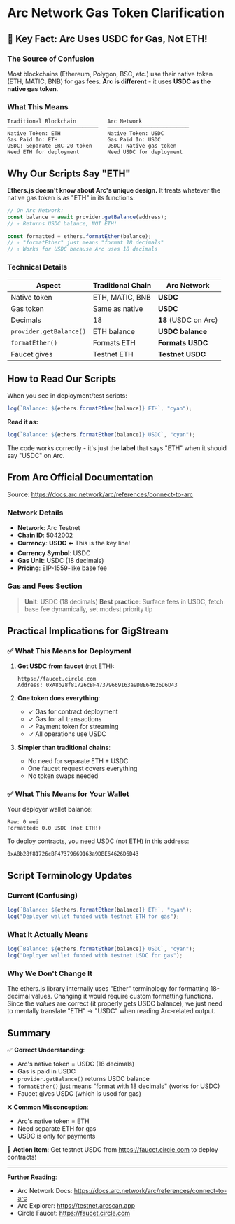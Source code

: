 # Arc Network Gas Token Clarification

## 🔑 Key Fact: Arc Uses USDC for Gas, Not ETH!

### The Source of Confusion

Most blockchains (Ethereum, Polygon, BSC, etc.) use their native token (ETH, MATIC, BNB) for gas fees. **Arc is different** - it uses **USDC as the native gas token**.

### What This Means

```
Traditional Blockchain          Arc Network
─────────────────────────────   ──────────────────────────
Native Token: ETH               Native Token: USDC
Gas Paid In: ETH                Gas Paid In: USDC
USDC: Separate ERC-20 token     USDC: Native gas token
Need ETH for deployment         Need USDC for deployment
```

## Why Our Scripts Say "ETH"

**Ethers.js doesn't know about Arc's unique design.** It treats whatever the native gas token is as "ETH" in its functions:

```javascript
// On Arc Network:
const balance = await provider.getBalance(address);  
// ↑ Returns USDC balance, NOT ETH!

const formatted = ethers.formatEther(balance);
// ↑ "formatEther" just means "format 18 decimals"
// ↑ Works for USDC because Arc uses 18 decimals
```

### Technical Details

| Aspect | Traditional Chain | Arc Network |
|--------|------------------|-------------|
| Native token | ETH, MATIC, BNB | **USDC** |
| Gas token | Same as native | **USDC** |
| Decimals | 18 | **18** (USDC on Arc) |
| `provider.getBalance()` | ETH balance | **USDC balance** |
| `formatEther()` | Formats ETH | **Formats USDC** |
| Faucet gives | Testnet ETH | **Testnet USDC** |

## How to Read Our Scripts

When you see in deployment/test scripts:

```javascript
log(`Balance: ${ethers.formatEther(balance)} ETH`, "cyan");
```

**Read it as:**
```javascript
log(`Balance: ${ethers.formatEther(balance)} USDC`, "cyan");
```

The code works correctly - it's just the **label** that says "ETH" when it should say "USDC" on Arc.

## From Arc Official Documentation

Source: https://docs.arc.network/arc/references/connect-to-arc

### Network Details
- **Network**: Arc Testnet
- **Chain ID**: 5042002
- **Currency**: **USDC** ⬅️ This is the key line!
- **Currency Symbol**: USDC
- **Gas Unit**: USDC (18 decimals)
- **Pricing**: EIP-1559-like base fee

### Gas and Fees Section
> **Unit**: USDC (18 decimals)
> **Best practice**: Surface fees in USDC, fetch base fee dynamically, set modest priority tip

## Practical Implications for GigStream

### ✅ What This Means for Deployment

1. **Get USDC from faucet** (not ETH):
   ```
   https://faucet.circle.com
   Address: 0xA8b28f81726cBF47379669163a9DBE64626D6D43
   ```

2. **One token does everything**:
   - ✓ Gas for contract deployment
   - ✓ Gas for all transactions
   - ✓ Payment token for streaming
   - ✓ All operations use USDC

3. **Simpler than traditional chains**:
   - No need for separate ETH + USDC
   - One faucet request covers everything
   - No token swaps needed

### ✅ What This Means for Your Wallet

Your deployer wallet balance:
```
Raw: 0 wei
Formatted: 0.0 USDC (not ETH!)
```

To deploy contracts, you need USDC (not ETH) in this address:
```
0xA8b28f81726cBF47379669163a9DBE64626D6D43
```

## Script Terminology Updates

### Current (Confusing)
```javascript
log(`Balance: ${ethers.formatEther(balance)} ETH`, "cyan");
log("Deployer wallet funded with testnet ETH for gas");
```

### What It Actually Means
```javascript
log(`Balance: ${ethers.formatEther(balance)} USDC`, "cyan");
log("Deployer wallet funded with testnet USDC for gas");
```

### Why We Don't Change It
The ethers.js library internally uses "Ether" terminology for formatting 18-decimal values. Changing it would require custom formatting functions. Since the *values* are correct (it properly gets USDC balance), we just need to mentally translate "ETH" → "USDC" when reading Arc-related output.

## Summary

✅ **Correct Understanding**:
- Arc's native token = USDC (18 decimals)
- Gas is paid in USDC
- `provider.getBalance()` returns USDC balance
- `formatEther()` just means "format with 18 decimals" (works for USDC)
- Faucet gives USDC (which is used for gas)

❌ **Common Misconception**:
- Arc's native token = ETH
- Need separate ETH for gas
- USDC is only for payments

🎯 **Action Item**:
Get testnet USDC from https://faucet.circle.com to deploy contracts!

---

**Further Reading**:
- Arc Network Docs: https://docs.arc.network/arc/references/connect-to-arc
- Arc Explorer: https://testnet.arcscan.app
- Circle Faucet: https://faucet.circle.com

